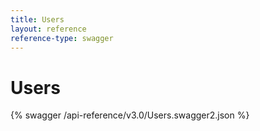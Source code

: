 ```yaml
---
title: Users
layout: reference
reference-type: swagger
---
```


# Users

{% swagger /api-reference/v3.0/Users.swagger2.json %}
